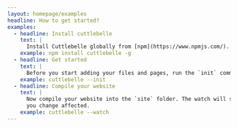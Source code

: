 ```yaml
---
layout: homepage/examples
headline: How to get started?
examples:
  - headline: Install cuttlebelle
    text: |
      Install Cuttlebelle globally from [npm](https://www.npmjs.com/). Now the `cuttlebelle` command is available to you globally.
    example: npm install cuttlebelle -g
  - headline: Get started
    text: |
      Before you start adding your files and pages, run the `init` command to get you started quickly with some common components.
    example: cuttlebelle --init
  - headline: Compile your website
    text: |
      Now compile your website into the `site` folder. The watch will start after for any additional changes you make to your files and only run on those pages
      you change affected.
    example: cuttlebelle --watch
---
```

